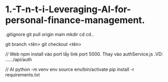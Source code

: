 # 1.-T-n-t-i-Leveraging-AI-for-personal-finance-management.

.gitignore
git pull origin main
mkdir
cd
cd..

git branch <tên>
git checkout <tên>

// Web
npm install
vào port lấy link port 5000. Thay vào authService.js .VD: ....../api/auth

// AI
python -m venv env
source env/bin/activate
pip install -r requirements.txt